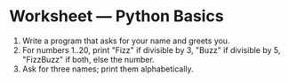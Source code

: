 # Worksheet — Python Basics

1) Write a program that asks for your name and greets you.
2) For numbers 1..20, print "Fizz" if divisible by 3, "Buzz" if divisible by 5, "FizzBuzz" if both, else the number.
3) Ask for three names; print them alphabetically.
